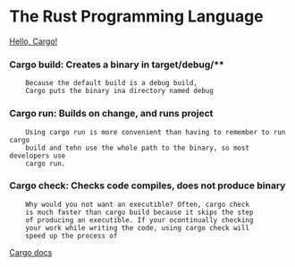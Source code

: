 # The Rust Programming Language

[Hello, Cargo!](https://doc.rust-lang.org/book/ch01-03-hello-cargo.html)



### Cargo build: Creates a binary in target/debug/**

        Because the default build is a debug build,
        Cargo puts the binary ina directory named debug


### Cargo run: Builds on change, and runs project

        Using cargo run is more convenient than having to remember to run cargo
        build and tehn use the whole path to the binary, so most developers use
        cargo run.

### Cargo check: Checks code compiles, does not produce binary

        Why would you not want an executible? Often, cargo check
        is much faster than cargo build because it skips the step
        of producing an executible. If your ocontinually checking
        your work while writing the code, using cargo check will
        speed up the process of

[Cargo docs](https://doc.rust-lang.org/cargo/)
